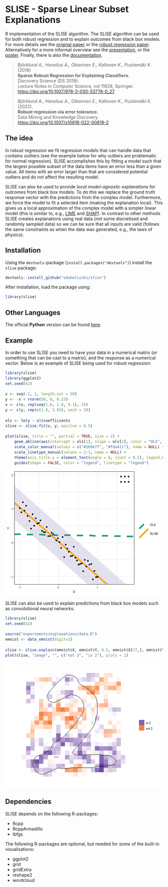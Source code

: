 # SLISE - Sparse Linear Subset Explanations

R implementation of the SLISE algorithm. The SLISE algorithm can be used for both robust regression and to explain outcomes from black box models. 
For more details see the [original paper](https://rdcu.be/bVbda) or the [robust regression paper](https://rdcu.be/cFRHD). 
Alternatively for a more informal overview see the [presentation](https://github.com/edahelsinki/slise/raw/master/pdfs/presentation.pdf), or the [poster](https://github.com/edahelsinki/slise/raw/master/pdfs/poster.pdf).
Finally, there is also the [documentation](https://edahelsinki.github.io/slise).

> *Björklund A., Henelius A., Oikarinen E., Kallonen K., Puolamäki K.* (2019)  
> **Sparse Robust Regression for Explaining Classifiers.**  
> Discovery Science (DS 2019).  
> Lecture Notes in Computer Science, vol 11828, Springer.  
> https://doi.org/10.1007/978-3-030-33778-0_27  

> *Björklund A., Henelius A., Oikarinen E., Kallonen K., Puolamäki K.* (2022).  
> **Robust regression via error tolerance.**  
> Data Mining and Knowledge Discovery.  
> https://doi.org/10.1007/s10618-022-00819-2  


## The idea

In robust regression we fit regression models that can handle data that contains outliers (see the example below for why outliers are problematic for normal regression). SLISE accomplishes this by fitting a model such that the largest possible subset of the data items have an error less than a given value. All items with an error larger than that are considered potential outliers and do not affect the resulting model.

SLISE can also be used to provide *local model-agnostic explanations* for outcomes from black box models. To do this we replace the ground truth response vector with the predictions from the complex model. Furthermore, we force the model to fit a selected item (making the explanation local). This gives us a local approximation of the complex model with a simpler linear model (this is similar to, e.g., [LIME](https://github.com/marcotcr/lime) and [SHAP](https://github.com/slundberg/shap)). In contrast to other methods SLISE creates explanations using real data (not some discretised and randomly sampled data) so we can be sure that all inputs are valid (follows the same constraints as when the data was generated, e.g., the laws of physics).


## Installation

Using the `devtools`-package (`install.packages("devtools")`) install the `slise` package:

```R
devtools::install_github("edahelsinki/slise")
```

After installation, load the package using:

```R
library(slise)
```


## Other Languages

The official __Python__ version can be found [here](https://github.com/edahelsinki/pyslise).


## Example

In order to use SLISE you need to have your data in a numerical matrix (or something that can be cast to a matrix), and the response as a numerical vector. Below is an example of SLISE being used for robust regression:

```R
library(slise)
library(ggplot2)
set.seed(42)

x <- seq(-1, 1, length.out = 50)
y <- -x + rnorm(50, 0, 0.15)
x <- c(x, rep(seq(1.6, 1.8, 0.1), 2))
y <- c(y, rep(c(1.8, 1.95), each = 3))

ols <- lm(y ~ x)$coefficients
slise <- slise.fit(x, y, epsilon = 0.5)

plot(slise, title = "", partial = TRUE, size = 2) +
    geom_abline(aes(intercept = ols[1], slope = ols[2], color = "OLS", linetype = "OLS"), size = 2) +
    scale_color_manual(values = c("#1b9e77", "#fda411"), name = NULL) +
    scale_linetype_manual(values = 2:1, name = NULL) +
    theme(axis.title.y = element_text(angle = 0, vjust = 0.5), legend.key.size = grid::unit(2, "line")) +
    guides(shape = FALSE, color = "legend", linetype = "legend")
```
![Robust Regression Example Plot](man/figures/ex1.png)


SLISE can also be used to explain predictions from black box models such as convolutional neural networks:

```R
library(slise)
set.seed(42)

source("experiments/explanations/data.R")
emnist <- data_emnist(digit=2)

slise <- slise.explain(emnist$X, emnist$Y, 0.5, emnist$X[17,], emnist$Y[17], logit=TRUE, lambda1=3, lambda2=6)
plot(slise, "image", "", c("not 2", "is 2"), plots = 1)
```
![Explanation Example Plot](man/figures/ex2.png)


## Dependencies

SLISE depends on the following R-packages:

- Rcpp
- RcppArmadillo
- lbfgs

The following R-packages are optional, but needed for *some* of the built-in visualisations:

- ggplot2
- grid
- gridExtra
- reshape2
- wordcloud
